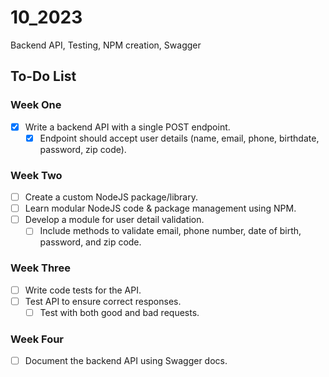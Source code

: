 # 10_2023

Backend API, Testing, NPM creation, Swagger

## To-Do List

### Week One

- [x] Write a backend API with a single POST endpoint.
  - [x] Endpoint should accept user details (name, email, phone, birthdate, password, zip code).

### Week Two

- [ ] Create a custom NodeJS package/library.
- [ ] Learn modular NodeJS code & package management using NPM.
- [ ] Develop a module for user detail validation.
  - [ ] Include methods to validate email, phone number, date of birth, password, and zip code.

### Week Three

- [ ] Write code tests for the API.
- [ ] Test API to ensure correct responses.
  - [ ] Test with both good and bad requests.

### Week Four

- [ ] Document the backend API using Swagger docs.
